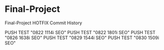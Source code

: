 # Final-Project 
Final-Project HOTFIX Commit History

PUSH TEST "0822 1114i SEO"
PUSH TEST "0822 1801i SEO"
PUSH TEST "0826 1638i SEO"
PUSH TEST "0829 1544i SEO"
PUSH TEST "0830 1509i SEO"


